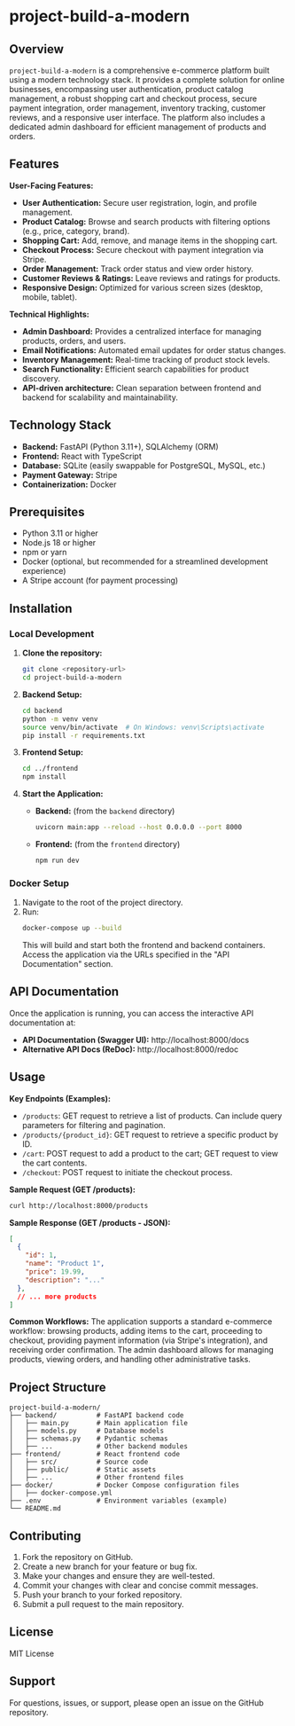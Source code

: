 # project-build-a-modern

## Overview

`project-build-a-modern` is a comprehensive e-commerce platform built using a modern technology stack.  It provides a complete solution for online businesses, encompassing user authentication, product catalog management, a robust shopping cart and checkout process, secure payment integration, order management, inventory tracking, customer reviews, and a responsive user interface.  The platform also includes a dedicated admin dashboard for efficient management of products and orders.

## Features

**User-Facing Features:**

* **User Authentication:** Secure user registration, login, and profile management.
* **Product Catalog:** Browse and search products with filtering options (e.g., price, category, brand).
* **Shopping Cart:** Add, remove, and manage items in the shopping cart.
* **Checkout Process:** Secure checkout with payment integration via Stripe.
* **Order Management:** Track order status and view order history.
* **Customer Reviews & Ratings:** Leave reviews and ratings for products.
* **Responsive Design:** Optimized for various screen sizes (desktop, mobile, tablet).

**Technical Highlights:**

* **Admin Dashboard:**  Provides a centralized interface for managing products, orders, and users.
* **Email Notifications:** Automated email updates for order status changes.
* **Inventory Management:** Real-time tracking of product stock levels.
* **Search Functionality:** Efficient search capabilities for product discovery.
* **API-driven architecture:**  Clean separation between frontend and backend for scalability and maintainability.


## Technology Stack

* **Backend:** FastAPI (Python 3.11+), SQLAlchemy (ORM)
* **Frontend:** React with TypeScript
* **Database:** SQLite (easily swappable for PostgreSQL, MySQL, etc.)
* **Payment Gateway:** Stripe
* **Containerization:** Docker


## Prerequisites

* Python 3.11 or higher
* Node.js 18 or higher
* npm or yarn
* Docker (optional, but recommended for a streamlined development experience)
* A Stripe account (for payment processing)


## Installation

### Local Development

1. **Clone the repository:**
   ```bash
   git clone <repository-url>
   cd project-build-a-modern
   ```

2. **Backend Setup:**
   ```bash
   cd backend
   python -m venv venv
   source venv/bin/activate  # On Windows: venv\Scripts\activate
   pip install -r requirements.txt
   ```

3. **Frontend Setup:**
   ```bash
   cd ../frontend
   npm install
   ```

4. **Start the Application:**

   * **Backend:** (from the `backend` directory)
     ```bash
     uvicorn main:app --reload --host 0.0.0.0 --port 8000
     ```

   * **Frontend:** (from the `frontend` directory)
     ```bash
     npm run dev
     ```


### Docker Setup

1.  Navigate to the root of the project directory.
2.  Run:
    ```bash
    docker-compose up --build
    ```
    This will build and start both the frontend and backend containers.  Access the application via the URLs specified in the "API Documentation" section.


## API Documentation

Once the application is running, you can access the interactive API documentation at:

* **API Documentation (Swagger UI):**  http://localhost:8000/docs
* **Alternative API Docs (ReDoc):** http://localhost:8000/redoc


## Usage

**Key Endpoints (Examples):**

* `/products`:  GET request to retrieve a list of products.  Can include query parameters for filtering and pagination.
* `/products/{product_id}`: GET request to retrieve a specific product by ID.
* `/cart`:  POST request to add a product to the cart; GET request to view the cart contents.
* `/checkout`: POST request to initiate the checkout process.


**Sample Request (GET /products):**

```bash
curl http://localhost:8000/products
```

**Sample Response (GET /products - JSON):**

```json
[
  {
    "id": 1,
    "name": "Product 1",
    "price": 19.99,
    "description": "..."
  },
  // ... more products
]
```

**Common Workflows:**  The application supports a standard e-commerce workflow: browsing products, adding items to the cart, proceeding to checkout, providing payment information (via Stripe's integration), and receiving order confirmation. The admin dashboard allows for managing products, viewing orders, and handling other administrative tasks.


## Project Structure

```
project-build-a-modern/
├── backend/          # FastAPI backend code
│   ├── main.py       # Main application file
│   ├── models.py     # Database models
│   ├── schemas.py    # Pydantic schemas
│   ├── ...           # Other backend modules
├── frontend/         # React frontend code
│   ├── src/          # Source code
│   ├── public/       # Static assets
│   ├── ...           # Other frontend files
├── docker/           # Docker Compose configuration files
│   ├── docker-compose.yml
├── .env              # Environment variables (example)
└── README.md
```


## Contributing

1. Fork the repository on GitHub.
2. Create a new branch for your feature or bug fix.
3. Make your changes and ensure they are well-tested.
4. Commit your changes with clear and concise commit messages.
5. Push your branch to your forked repository.
6. Submit a pull request to the main repository.


## License

MIT License


## Support

For questions, issues, or support, please open an issue on the GitHub repository.
